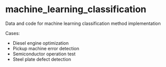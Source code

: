 # machine_learning_classification
Data and code for machine learning classification method implementation
  
Cases:  
- Diesel engine optimization  
- Pickup machine error detection  
- Semiconductor operation test  
- Steel plate defect detection
